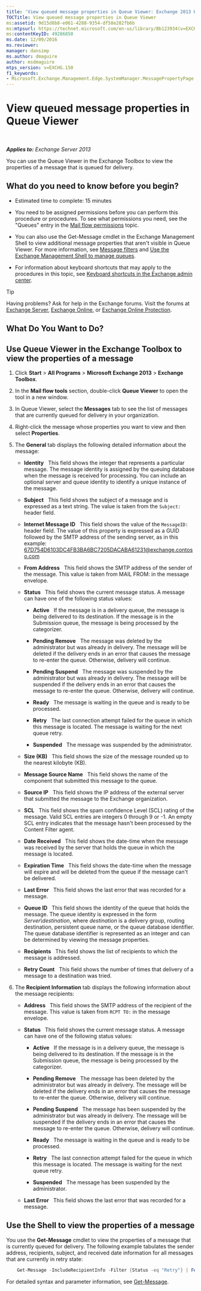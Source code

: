 ```yaml
---
title: 'View queued message properties in Queue Viewer: Exchange 2013 Help'
TOCTitle: View queued message properties in Queue Viewer
ms:assetid: 9d15d8b8-e061-4288-9354-df58e282fb6b
ms:mtpsurl: https://technet.microsoft.com/en-us/library/Bb123934(v=EXCHG.150)
ms:contentKeyID: 49286850
ms.date: 12/09/2016
ms.reviewer: 
manager: dansimp
ms.author: dmaguire
author: msdmaguire
mtps_version: v=EXCHG.150
f1_keywords:
- Microsoft.Exchange.Management.Edge.SystemManager.MessagePropertyPage
---
```


# View queued message properties in Queue Viewer

 

_**Applies to:** Exchange Server 2013_


You can use the Queue Viewer in the Exchange Toolbox to view the properties of a message that is queued for delivery.

## What do you need to know before you begin?

  - Estimated time to complete: 15 minutes

  - You need to be assigned permissions before you can perform this procedure or procedures. To see what permissions you need, see the "Queues" entry in the [Mail flow permissions](mail-flow-permissions-exchange-2013-help.md) topic.

  - You can also use the Get-Message cmdlet in the Exchange Management Shell to view additional message properties that aren't visible in Queue Viewer. For more information, see [Message filters](message-filters-exchange-2013-help.md) and [Use the Exchange Management Shell to manage queues](use-the-exchange-management-shell-to-manage-queues-exchange-2013-help.md).

  - For information about keyboard shortcuts that may apply to the procedures in this topic, see [Keyboard shortcuts in the Exchange admin center](keyboard-shortcuts-in-the-exchange-admin-center-2013-help.md).


> [!TIP]
> Having problems? Ask for help in the Exchange forums. Visit the forums at <A href="https://go.microsoft.com/fwlink/p/?linkid=60612">Exchange Server</A>, <A href="https://go.microsoft.com/fwlink/p/?linkid=267542">Exchange Online</A>, or <A href="https://go.microsoft.com/fwlink/p/?linkid=285351">Exchange Online Protection</A>.



## What Do You Want to Do?

## Use Queue Viewer in the Exchange Toolbox to view the properties of a message

1.  Click **Start** \> **All Programs** \> **Microsoft Exchange 2013** \> **Exchange Toolbox**.

2.  In the **Mail flow tools** section, double-click **Queue Viewer** to open the tool in a new window.

3.  In Queue Viewer, select the **Messages** tab to see the list of messages that are currently queued for delivery in your organization.

4.  Right-click the message whose properties you want to view and then select **Properties**.

5.  The **General** tab displays the following detailed information about the message:
    
      - **Identity**   This field shows the integer that represents a particular message. The message identity is assigned by the queuing database when the message is received for processing. You can include an optional server and queue identity to identify a unique instance of the message.
    
      - **Subject**   This field shows the subject of a message and is expressed as a text string. The value is taken from the `Subject:` header field.
    
      - **Internet Message ID**   This field shows the value of the `MessageID:` header field. The value of this property is expressed as a GUID followed by the SMTP address of the sending server, as in this example: 67D754D6103DC4FB3BA6BC7205DACABA61231@exchange.contoso.com
    
      - **From Address**   This field shows the SMTP address of the sender of the message. This value is taken from MAIL FROM: in the message envelope.
    
      - **Status**   This field shows the current message status. A message can have one of the following status values:
        
          - **Active**   If the message is in a delivery queue, the message is being delivered to its destination. If the message is in the Submission queue, the message is being processed by the categorizer.
        
          - **Pending Remove**   The message was deleted by the administrator but was already in delivery. The message will be deleted if the delivery ends in an error that causes the message to re-enter the queue. Otherwise, delivery will continue.
        
          - **Pending Suspend**   The message was suspended by the administrator but was already in delivery. The message will be suspended if the delivery ends in an error that causes the message to re-enter the queue. Otherwise, delivery will continue.
        
          - **Ready**   The message is waiting in the queue and is ready to be processed.
        
          - **Retry**   The last connection attempt failed for the queue in which this message is located. The message is waiting for the next queue retry.
        
          - **Suspended**   The message was suspended by the administrator.
    
      - **Size (KB)**   This field shows the size of the message rounded up to the nearest kilobyte (KB).
    
      - **Message Source Name**   This field shows the name of the component that submitted this message to the queue.
    
      - **Source IP**   This field shows the IP address of the external server that submitted the message to the Exchange organization.
    
      - **SCL**   This field shows the spam confidence Level (SCL) rating of the message. Valid SCL entries are integers 0 through 9 or -1. An empty SCL entry indicates that the message hasn't been processed by the Content Filter agent.
    
      - **Date Received**   This field shows the date-time when the message was received by the server that holds the queue in which the message is located.
    
      - **Expiration Time**   This field shows the date-time when the message will expire and will be deleted from the queue if the message can't be delivered.
    
      - **Last Error**   This field shows the last error that was recorded for a message.
    
      - **Queue ID**   This field shows the identity of the queue that holds the message. The queue identity is expressed in the form *Server\\destination*, where *destination* is a delivery group, routing destination, persistent queue name, or the queue database identifier. The queue database identifier is represented as an integer and can be determined by viewing the message properties.
    
      - **Recipients**   This field shows the list of recipients to which the message is addressed.
    
      - **Retry Count**   This field shows the number of times that delivery of a message to a destination was tried.

6.  The **Recipient Information** tab displays the following information about the message recipients:
    
      - **Address**   This field shows the SMTP address of the recipient of the message. This value is taken from `RCPT TO:` in the message envelope.
    
      - **Status**   This field shows the current message status. A message can have one of the following status values:
        
          - **Active**   If the message is in a delivery queue, the message is being delivered to its destination. If the message is in the Submission queue, the message is being processed by the categorizer.
        
          - **Pending Remove**   The message has been deleted by the administrator but was already in delivery. The message will be deleted if the delivery ends in an error that causes the message to re-enter the queue. Otherwise, delivery will continue.
        
          - **Pending Suspend**   The message has been suspended by the administrator but was already in delivery. The message will be suspended if the delivery ends in an error that causes the message to re-enter the queue. Otherwise, delivery will continue.
        
          - **Ready**   The message is waiting in the queue and is ready to be processed.
        
          - **Retry**   The last connection attempt failed for the queue in which this message is located. The message is waiting for the next queue retry.
        
          - **Suspended**   The message has been suspended by the administrator.
    
      - **Last Error**   This field shows the last error that was recorded for a message.

## Use the Shell to view the properties of a message

You use the **Get-Message** cmdlet to view the properties of a message that is currently queued for delivery. The following example tabulates the sender address, recipients, subject, and received date information for all messages that are currently in retry state:

```powershell
    Get-Message -IncludeRecipientInfo -Filter {Status -eq "Retry"} | Format-Table FromAddress,Recipients,Subject,DateReceived
```

For detailed syntax and parameter information, see [Get-Message](https://technet.microsoft.com/en-us/library/bb124738\(v=exchg.150\)).

